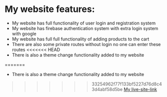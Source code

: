 # My website features:
- My website has full functionality of user login and registration system
- My website has firebase authentication system with extra login system with google
- My website has full full functionality of adding products to the cart
- There are also some private routes without login no one can enter these routes
<<<<<<< HEAD
- There is also a theme change functionality added to my website 

=======
- There is also a theme change functionality added to my website
  
>>>>>>> 33254962f77f133bf5227d76d8c43d4abf58d5be
[My live-site-link](https://brand-shop-ca560.web.app/)
